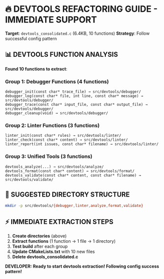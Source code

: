 # 🔥 DEVTOOLS REFACTORING GUIDE - IMMEDIATE SUPPORT

**Target**: `devtools_consolidated.c` (6.4KB, 10 functions)
**Strategy**: Follow successful config pattern

## 📊 DEVTOOLS FUNCTION ANALYSIS

**Found 10 functions to extract**:

### Group 1: Debugger Functions (4 functions)
```
debugger_init(const char* trace_file) → src/devtools/debugger/
debugger_log(const char* file, int line, const char* message) → src/devtools/debugger/
debugger_trace(const char* input_file, const char* output_file) → src/devtools/debugger/
debugger_cleanup(void) → src/devtools/debugger/
```

### Group 2: Linter Functions (3 functions)  
```
linter_init(const char* rules) → src/devtools/linter/
linter_check(const char* content) → src/devtools/linter/
linter_report(int issues, const char* filename) → src/devtools/linter/
```

### Group 3: Unified Tools (3 functions)
```
devtools_analyze(...) → src/devtools/analyze/
devtools_format(const char* content) → src/devtools/format/
devtools_validate(const char* content, const char* filename) → src/devtools/validate/
```

## 🎯 SUGGESTED DIRECTORY STRUCTURE

```bash
mkdir -p src/devtools/{debugger,linter,analyze,format,validate}
```

## ⚡ IMMEDIATE EXTRACTION STEPS

1. **Create directories** (above)
2. **Extract functions** (1 function → 1 file → 1 directory)
3. **Test build** after each group
4. **Update CMakeLists.txt** with 10 new files
5. **Delete devtools_consolidated.c**

**DEVELOPER: Ready to start devtools extraction! Following config success pattern!**